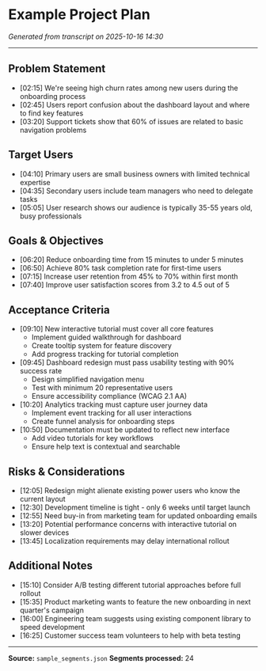 # Example Project Plan

*Generated from transcript on 2025-10-16 14:30*

---

## Problem Statement

- [02:15] We're seeing high churn rates among new users during the onboarding process
- [02:45] Users report confusion about the dashboard layout and where to find key features
- [03:20] Support tickets show that 60% of issues are related to basic navigation problems

## Target Users

- [04:10] Primary users are small business owners with limited technical expertise
- [04:35] Secondary users include team managers who need to delegate tasks
- [05:05] User research shows our audience is typically 35-55 years old, busy professionals

## Goals & Objectives

- [06:20] Reduce onboarding time from 15 minutes to under 5 minutes
- [06:50] Achieve 80% task completion rate for first-time users
- [07:15] Increase user retention from 45% to 70% within first month
- [07:40] Improve user satisfaction scores from 3.2 to 4.5 out of 5

## Acceptance Criteria

- [09:10] New interactive tutorial must cover all core features
  - Implement guided walkthrough for dashboard
  - Create tooltip system for feature discovery
  - Add progress tracking for tutorial completion
- [09:45] Dashboard redesign must pass usability testing with 90% success rate
  - Design simplified navigation menu
  - Test with minimum 20 representative users
  - Ensure accessibility compliance (WCAG 2.1 AA)
- [10:20] Analytics tracking must capture user journey data
  - Implement event tracking for all user interactions
  - Create funnel analysis for onboarding steps
- [10:50] Documentation must be updated to reflect new interface
  - Add video tutorials for key workflows
  - Ensure help text is contextual and searchable

## Risks & Considerations

- [12:05] Redesign might alienate existing power users who know the current layout
- [12:30] Development timeline is tight - only 6 weeks until target launch
- [12:55] Need buy-in from marketing team for updated onboarding emails
- [13:20] Potential performance concerns with interactive tutorial on slower devices
- [13:45] Localization requirements may delay international rollout

## Additional Notes

- [15:10] Consider A/B testing different tutorial approaches before full rollout
- [15:35] Product marketing wants to feature the new onboarding in next quarter's campaign
- [16:00] Engineering team suggests using existing component library to speed development
- [16:25] Customer success team volunteers to help with beta testing

---

**Source:** `sample_segments.json`
**Segments processed:** 24
